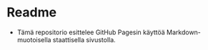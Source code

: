 # Readme



- Tämä repositorio esittelee GitHub Pagesin käyttöä Markdown-muotoisella staattisella sivustolla.  

